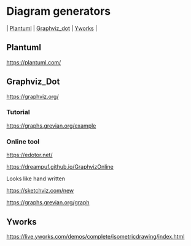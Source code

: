 # Diagram generators
|  [Plantuml](#plantuml) | [Graphviz_dot](#graphviz_dot) | [Yworks](#yworks) |

## Plantuml

https://plantuml.com/


## Graphviz_Dot

https://graphviz.org/

### Tutorial

https://graphs.grevian.org/example


### Online tool

https://edotor.net/

https://dreampuf.github.io/GraphvizOnline

Looks like hand written

https://sketchviz.com/new

https://graphs.grevian.org/graph

## Yworks

https://live.yworks.com/demos/complete/isometricdrawing/index.html

